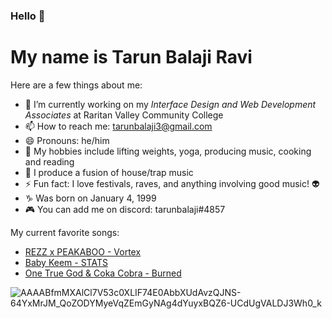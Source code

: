 ### Hello 👋
# My name is **Tarun Balaji Ravi**

Here are a few things about me:

- 🔭 I’m currently working on my *Interface Design and Web Development Associates* at Raritan Valley Community College 
- 📫 How to reach me: tarunbalaji3@gmail.com
- 😄 Pronouns: he/him
- 🌱 My hobbies include lifting weights, yoga, producing music, cooking and reading
- 🕺 I produce a fusion of house/trap music 
- ⚡ Fun fact: I love festivals, raves, and anything involving good music! :alien:
- ♑ Was born on January 4, 1999
- 🎮 You can add me on discord: tarunbalaji#4857

My current favorite songs:

* [REZZ x PEAKABOO - Vortex](https://www.youtube.com/watch?v=5Cav_KkuP4k)
* [Baby Keem - STATS](https://www.youtube.com/watch?v=mavwHsZ2WeU)
* [One True God & Coka Cobra - Burned](https://www.youtube.com/watch?v=F58DzENAWyA)


![AAAABfmMXAlCl7V53c0XLIF74E0AbbXUdAvzQJNS-64YxMrJM_QoZODYMyeVqZEmGyNAg4dYuyxBQZ6-UCdUgVALDJ3Wh0_k](https://user-images.githubusercontent.com/89943662/131752859-95e936d5-d499-4fd6-a912-061e57aa5d2a.jpg)

